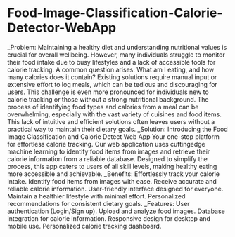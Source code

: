# Food-Image-Classification-Calorie-Detector-WebApp
_Problem:
Maintaining a healthy diet and understanding nutritional values is crucial for overall wellbeing. However, many individuals struggle to monitor their food intake due to busy
lifestyles and a lack of accessible tools for calorie tracking.
A common question arises: What am I eating, and how many calories does it contain?
Existing solutions require manual input or extensive effort to log meals, which can be
tedious and discouraging for users. This challenge is even more pronounced for individuals
new to calorie tracking or those without a strong nutritional background.
The process of identifying food types and calories from a meal can be overwhelming,
especially with the vast variety of cuisines and food items. This lack of intuitive and
efficient solutions often leaves users without a practical way to maintain their dietary
goals.
_Solution: 
Introducing the Food Image Classification and Calorie Detect Web App
Your one-stop platform for effortless calorie tracking. Our web application uses cuttingedge machine learning to identify food items from images and retrieve their calorie
information from a reliable database. Designed to simplify the process, this app caters to
users of all skill levels, making healthy eating more accessible and achievable.
_Benefits:
Effortlessly track your calorie intake.
Identify food items from images with ease.
Receive accurate and reliable calorie information.
User-friendly interface designed for everyone.
Maintain a healthier lifestyle with minimal effort.
Personalized recommendations for consistent dietary goals.
_Features:
User authentication (Login/Sign up).
Upload and analyze food images.
Database integration for calorie information.
Responsive design for desktop and mobile use.
Personalized calorie tracking dashboard.
